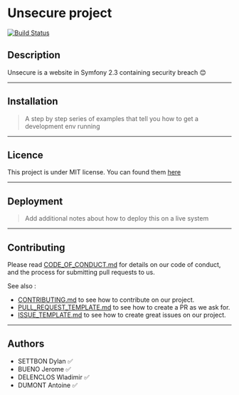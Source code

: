 # Unsecure project  

[![Build Status](https://travis-ci.com/ESGI-4IW-groupe6/Unsecure.svg?branch=Develop)](https://travis-ci.com/ESGI-4IW-groupe6/Unsecure)


## Description

Unsecure is a website in Symfony 2.3 containing security breach :blush:

---

## Installation

> A step by step series of examples that tell you how to get a development env running

---

## Licence

This project is under MIT license. You can found them [here](LICENSE)

---

## Deployment

> Add additional notes about how to deploy this on a live system

---

## Contributing

Please read [CODE_OF_CONDUCT.md](CODE_OF_CONDUCT.md) for details on our code of conduct, and the process for submitting pull requests to us.

See also :
- [CONTRIBUTING.md](CONTRIBUTING.md) to see how to contribute on our project.
- [PULL_REQUEST_TEMPLATE.md](PULL_REQUEST_TEMPLATE.md) to see how to create a PR as we ask for.
- [ISSUE_TEMPLATE.md](ISSUE_TEMPLATE.md) to see how to create great issues on our project.

---

## Authors

- SETTBON Dylan :white_check_mark:
- BUENO Jerome :white_check_mark:
- DELENCLOS Wladimir :white_check_mark:
- DUMONT Antoine :white_check_mark:




 

